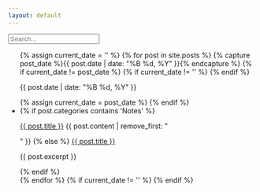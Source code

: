```yaml
---
layout: default
---
```


<div class="searchInput">
  <input type="text" id="search-input" placeholder="Search...">
    <p id="p-result-count" style="margin-top: 0px;"><span id="result-count"></span></p>
    <div class="resultBox">
      <!-- here list are inserted from javascript -->
  </div>
</div>

<ul id="post-list">
  {% assign current_date = '' %}
  {% for post in site.posts %}
    {% capture post_date %}{{ post.date | date: "%B %d, %Y" }}{% endcapture %}
    {% if current_date != post_date %}
      {% if current_date != '' %}
      {% endif %}
      <div class="date-separator"><p>{{ post.date | date: "%B %d, %Y" }}</p></div>
    {% assign current_date = post_date %}
    {% endif %}
    <li class="post-item" data-tags="{{ post.tags | join: ' ' }}" data-categories="{{ post.categories | join: ' ' }}">
      {% if post.categories contains 'Notes' %}
       <p><a class="title" href="{{ site.baseurl }}{{ post.url | xml_escape }}">{{ post.title }}</a> {{ post.content | remove_first: "<p>" }}
      {% else %}
       <a href="{{ site.baseurl }}{{ post.url | xml_escape }}">{{ post.title }}</a>
        <p>{{ post.excerpt }}</p>
      {% endif %}
    </li>
  {% endfor %}
  {% if current_date != '' %}
  {% endif %}
</ul>


<script>
document.addEventListener("DOMContentLoaded", function() {
  const searchInput = document.getElementById("search-input");
  const postItems = document.querySelectorAll(".post-item");
  const dateSeparators = document.querySelectorAll(".date-separator");
  let originalPostItemsDisplay = Array.from(postItems).map(item => item.style.display === "none" ? "none" : "block");
  let originalDateSeparatorsDisplay = Array.from(dateSeparators).map(item => item.style.display);

  searchInput.addEventListener("input", function() {
    const searchTerm = searchInput.value.toLowerCase();

    // Reset post items and date separators to their original display states
    postItems.forEach((postItem, index) => {
      postItem.style.display = originalPostItemsDisplay[index];
    });

    dateSeparators.forEach((separator, index) => {
      separator.style.display = originalDateSeparatorsDisplay[index];
    });

    if (searchTerm === "") {
      return; // No need to proceed with filtering if search term is empty
    }

    let displayedDates = []; // Array to store displayed dates

    postItems.forEach(function(postItem, index) {
  const postTitle = postItem.querySelector("a").innerText.toLowerCase();
  const postContent = postItem.querySelector("p").innerText.toLowerCase();
  const postTags = postItem.getAttribute("data-tags").toLowerCase();
  const postCategories = postItem.getAttribute("data-categories").toLowerCase();

  if (
    postTitle.includes(searchTerm) ||
    postContent.includes(searchTerm) ||
    postTags.includes(searchTerm) ||
    postCategories.includes(searchTerm)
  ) {
    const postDate = postItem.querySelector(".date-separator p").innerText;
    if (!displayedDates.includes(postDate)) {
      displayedDates.push(postDate);
    }
    postItem.style.display = originalPostItemsDisplay[index]; // Show the post
  } else {
    postItem.style.display = "none"; // Hide the post
  }
});

    // Hide date separators for dates with no displayed posts
    dateSeparators.forEach(function(separator) {
      const separatorDate = separator.querySelector("p").innerText;
      if (!displayedDates.includes(separatorDate)) {
        separator.style.display = "none";
      } else {
        separator.style.display = "block";
      }
    });
  });
});
</script>
<script src="/js/suggest.js"></script>
